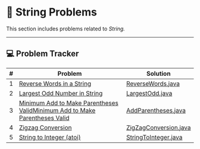 # 🧮 String Problems

This section includes problems related to *String.*

---

## 💻 Problem Tracker

| # | Problem                                                                                                                                            | Solution                                         |
|---|----------------------------------------------------------------------------------------------------------------------------------------------------|--------------------------------------------------|
| 1 | [Reverse Words in a String](https://leetcode.com/problems/reverse-words-in-a-string/)                                                              | [ReverseWords.java](./ReverseWords.java)         |
| 2 | [Largest Odd Number in String](https://leetcode.com/problems/largest-odd-number-in-string/)                                                        | [LargestOdd.java](./LargestOdd.java)             |
| 3 | [Minimum Add to Make Parentheses ValidMinimum Add to Make Parentheses Valid](https://leetcode.com/problems/minimum-add-to-make-parentheses-valid/) | [AddParentheses.java](./AddParentheses.java)     |
| 4 | [Zigzag Conversion](https://leetcode.com/problems/zigzag-conversion/)                                                                              | [ZigZagConversion.java](./ZigZagConversion.java) |
| 5 | [String to Integer (atoi)](https://leetcode.com/problems/string-to-integer-atoi/)                                                                  | [StringToInteger.java](./StringToInteger.java)   |
